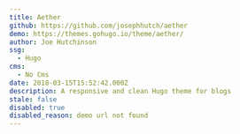 ```yaml
---
title: Aether
github: https://github.com/josephhutch/aether
demo: https://themes.gohugo.io/theme/aether/
author: Joe Hutchinson
ssg:
  - Hugo
cms:
  - No Cms
date: 2018-03-15T15:52:42.000Z
description: A responsive and clean Hugo theme for blogs
stale: false
disabled: true
disabled_reason: demo url not found
---
```

